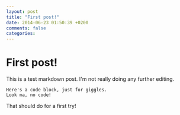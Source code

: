```yaml
---
layout: post
title: "First post!"
date: 2014-06-23 01:50:39 +0200
comments: false
categories: 
---
```


# First post!

This is a test markdown post. I'm not really doing any further editing.

    Here's a code block, just for giggles.
    Look ma, no code!

That should do for a first try!
